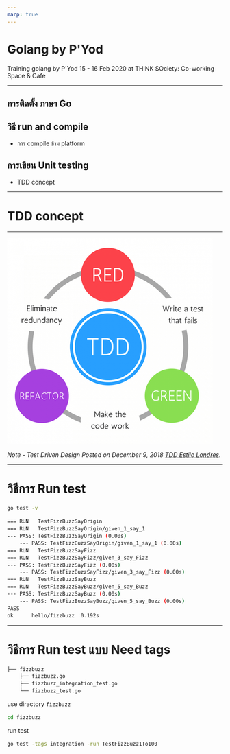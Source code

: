 ```yaml
---
marp: true
---
```


# <!--fit--> Golang by P'Yod

Training golang by P'Yod
15 - 16 Feb 2020
at THINK SOciety: Co-working Space & Cafe

---

## การติดตั้ง ภาษา Go ##
## วิธี run and compile ##

* การ compile ข้าม platform

## การเขียน Unit testing ##

* TDD concept

---

# <!--fit--> TDD concept 

---

![classic_tdd](images/classic_tdd.png)

*Note - Test Driven Design Posted on December 9, 2018 [TDD Estilo Londres](https://josemyduarte.github.io/2018-12-09-tdd-outside-in/).*

---
# วิธีการ Run test 

```sh
go test -v
```

```sh
=== RUN   TestFizzBuzzSayOrigin
=== RUN   TestFizzBuzzSayOrigin/given_1_say_1
--- PASS: TestFizzBuzzSayOrigin (0.00s)
    --- PASS: TestFizzBuzzSayOrigin/given_1_say_1 (0.00s)
=== RUN   TestFizzBuzzSayFizz
=== RUN   TestFizzBuzzSayFizz/given_3_say_Fizz
--- PASS: TestFizzBuzzSayFizz (0.00s)
    --- PASS: TestFizzBuzzSayFizz/given_3_say_Fizz (0.00s)
=== RUN   TestFizzBuzzSayBuzz
=== RUN   TestFizzBuzzSayBuzz/given_5_say_Buzz
--- PASS: TestFizzBuzzSayBuzz (0.00s)
    --- PASS: TestFizzBuzzSayBuzz/given_5_say_Buzz (0.00s)
PASS
ok      hello/fizzbuzz  0.192s
```

---
# วิธีการ Run test แบบ Need tags

```sh
├── fizzbuzz
    ├── fizzbuzz.go
    ├── fizzbuzz_integration_test.go
    └── fizzbuzz_test.go
```

use diractory `fizzbuzz`

```sh
cd fizzbuzz
```

run test

```sh
go test -tags integration -run TestFizzBuzz1To100
```
